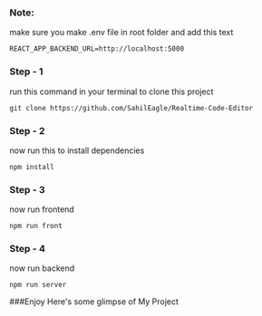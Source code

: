 ### Note:
make sure you make .env file in root folder and add this text
```
REACT_APP_BACKEND_URL=http://localhost:5000
```

### Step - 1
run this command in your terminal to clone this project
```
git clone https://github.com/SahilEagle/Realtime-Code-Editor
```

### Step - 2
now run this to install dependencies
```
npm install
```

### Step - 3
now run frontend
```
npm run front
```

### Step - 4
now run backend
```
npm run server
```

###Enjoy Here's some glimpse of My Project
